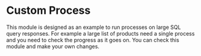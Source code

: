 # Custom Process

This module is designed as an example to run processes on large SQL query responses.
For example a large list of products need a single process and you need to check the progress as it goes on.
You can check this module and make your own changes.
